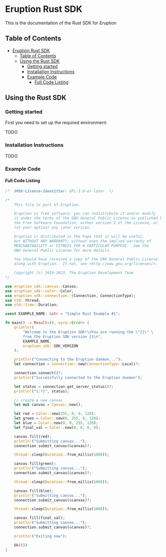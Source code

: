 # Eruption Rust SDK

This is the documentation of the Rust SDK for Eruption

## Table of Contents

- [Eruption Rust SDK](#eruption-rust-sdk)
  - [Table of Contents](#table-of-contents)
  - [Using the Rust SDK](#using-the-rust-sdk)
    - [Getting started](#getting-started)
    - [Installation Instructions](#installation-instructions)
    - [Example Code](#example-code)
      - [Full Code Listing](#full-code-listing)

## Using the Rust SDK

### Getting started

First you need to set up the required environment:

TODO

### Installation Instructions

TODO

### Example Code

#### Full Code Listing

```rust
/*  SPDX-License-Identifier: GPL-3.0-or-later  */

/*
    This file is part of Eruption.

    Eruption is free software: you can redistribute it and/or modify
    it under the terms of the GNU General Public License as published by
    the Free Software Foundation, either version 3 of the License, or
    (at your option) any later version.

    Eruption is distributed in the hope that it will be useful,
    but WITHOUT ANY WARRANTY; without even the implied warranty of
    MERCHANTABILITY or FITNESS FOR A PARTICULAR PURPOSE.  See the
    GNU General Public License for more details.

    You should have received a copy of the GNU General Public License
    along with Eruption.  If not, see <http://www.gnu.org/licenses/>.

    Copyright (c) 2019-2023, The Eruption Development Team
*/

use eruption_sdk::canvas::Canvas;
use eruption_sdk::color::Color;
use eruption_sdk::connection::{Connection, ConnectionType};
use std::thread;
use std::time::Duration;

const EXAMPLE_NAME: &str = "Simple Rust Example #1";

fn main() -> Result<(), eyre::Error> {
    println!(
        "Welcome to the Eruption SDK!\nYou are running the \"{}\" \
        from the Eruption SDK version {}\n",
        EXAMPLE_NAME,
        eruption_sdk::SDK_VERSION
    );

    println!("Connecting to the Eruption daemon...");
    let connection = Connection::new(ConnectionType::Local)?;

    connection.connect()?;
    println!("Successfully connected to the Eruption daemon");

    let status = connection.get_server_status()?;
    println!("{:?}", status);

    // create a new canvas
    let mut canvas = Canvas::new();

    let red = Color::new(255, 0, 0, 128);
    let green = Color::new(0, 255, 0, 128);
    let blue = Color::new(0, 0, 255, 128);
    let final_val = Color::new(0, 0, 0, 0);

    canvas.fill(red);
    println!("Submitting canvas...");
    connection.submit_canvas(&canvas)?;

    thread::sleep(Duration::from_millis(1000));

    canvas.fill(green);
    println!("Submitting canvas...");
    connection.submit_canvas(&canvas)?;

    thread::sleep(Duration::from_millis(1000));

    canvas.fill(blue);
    println!("Submitting canvas...");
    connection.submit_canvas(&canvas)?;

    thread::sleep(Duration::from_millis(1000));

    canvas.fill(final_val);
    println!("Submitting canvas...");
    connection.submit_canvas(&canvas)?;

    println!("Exiting now");

    Ok(())
}
```
